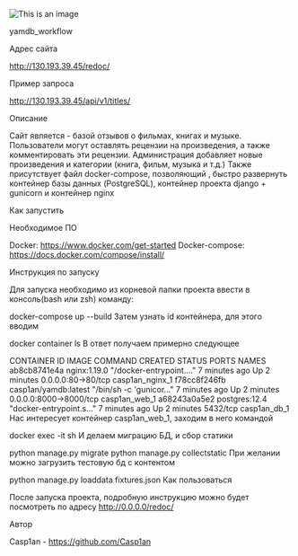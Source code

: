 ![This is an image](https://github.com/Casp1an/yamdb_final/actions/workflows/yamdb_workflow.yml/badge.svg)

yamdb_workflow

Адрес сайта

http://130.193.39.45/redoc/

Пример запроса

http://130.193.39.45/api/v1/titles/

Описание

Сайт является - базой отзывов о фильмах, книгах и музыке. Пользователи могут оставлять рецензии на произведения, а также комментировать эти рецензии. Администрация добавляет новые произведения и категории (книга, фильм, музыка и т.д.) Также присутствует файл docker-compose, позволяющий , быстро развернуть контейнер базы данных (PostgreSQL), контейнер проекта django + gunicorn и контейнер nginx

Как запустить

Необходимое ПО

Docker: https://www.docker.com/get-started 
Docker-compose: https://docs.docker.com/compose/install/

Инструкция по запуску

Для запуска необходимо из корневой папки проекта ввести в консоль(bash или zsh) команду:

docker-compose up --build
Затем узнать id контейнера, для этого вводим

docker container ls
В ответ получаем примерно следующее

CONTAINER ID   IMAGE                     COMMAND                  CREATED         STATUS         PORTS                    NAMES
ab8cb8741e4a   nginx:1.19.0              "/docker-entrypoint.…"   7 minutes ago   Up 2 minutes   0.0.0.0:80->80/tcp       casp1an_nginx_1
f78cc8f246fb   casp1an/yamdb:latest   "/bin/sh -c 'gunicor…"   7 minutes ago   Up 2 minutes   0.0.0.0:8000->8000/tcp   casp1an_web_1
a68243a0a5e2   postgres:12.4             "docker-entrypoint.s…"   7 minutes ago   Up 2 minutes   5432/tcp                 casp1an_db_1
Нас интересует контейнер casp1an_web_1, заходим в него командой

docker exec -it <CONTAINER ID> sh
И делаем миграцию БД, и сбор статики

python manage.py migrate
python manage.py collectstatic
При желании можно загрузить тестовую бд с контентом

python manage.py loaddata fixtures.json
Как пользоваться

После запуска проекта, подробную инструкцию можно будет посмотреть по адресу http://0.0.0.0/redoc/

Автор

Casp1an - https://github.com/Casp1an
